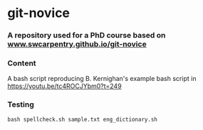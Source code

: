 # git-novice

### A repository used for a PhD course based on www.swcarpentry.github.io/git-novice

### Content
A bash script reproducing B. Kernighan's example bash script in https://youtu.be/tc4ROCJYbm0?t=249

### Testing

`bash spellcheck.sh sample.txt eng_dictionary.sh`
